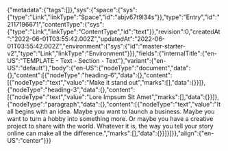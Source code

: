 {"metadata":{"tags":[]},"sys":{"space":{"sys":{"type":"Link","linkType":"Space","id":"abjv67t9l34s"}},"type":"Entry","id":"2117196671","contentType":{"sys":{"type":"Link","linkType":"ContentType","id":"text"}},"revision":0,"createdAt":"2022-06-01T03:55:42.002Z","updatedAt":"2022-06-01T03:55:42.002Z","environment":{"sys":{"id":"master-starter-v2","type":"Link","linkType":"Environment"}}},"fields":{"internalTitle":{"en-US":"TEMPLATE - Text - Section - Text"},"variant":{"en-US":"default"},"body":{"en-US":{"nodeType":"document","data":{},"content":[{"nodeType":"heading-6","data":{},"content":[{"nodeType":"text","value":"Make it stand out","marks":[],"data":{}}]},{"nodeType":"heading-3","data":{},"content":[{"nodeType":"text","value":"Lore Impsum Sit Amet","marks":[],"data":{}}]},{"nodeType":"paragraph","data":{},"content":[{"nodeType":"text","value":"It all begins with an idea. Maybe you want to launch a business. Maybe you want to turn a hobby into something more. Or maybe you have a creative project to share with the world. Whatever it is, the way you tell your story online can make all the difference.","marks":[],"data":{}}]}]}},"align":{"en-US":"center"}}}